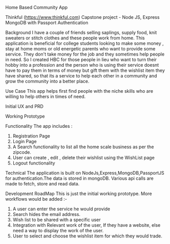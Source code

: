 Home Based Community App

Thinkful (https://www.thinkful.com) Capstone project - Node JS, Express MongoDB with Passport Authentication

Background
I have a couple of friends selling saplings, supply food, knit sweaters or stitch clothes and these people work from home. This
application is beneficial for college students looking to make some money , stay at home moms or old energetic parents who want
to provide some service. They don't take money for the job and they sometimes help people in need. So I created HBC for those people in lieu who want to
turn their hobby into a profession and the person who is using their service doesnt have to pay them in terms of money 
but gift them with the wishlist item they have shared, so that its a service to help each other in a community 
and grow the community into a better place. 

Use Case 
This app helps first find people with the niche skills who are willing to help others in times of need. 

Initial UX and PRD


Working Prototype 


Functionality 
The app includes :

1. Registration Page 
2. Login Page
3. A Search functionality to list all the home scale business as per the zipcode. 
4. User can create , edit , delete their wishlist using the WishList page
5. Logout functionality

Technical
The application is built on NodeJs,Express,MongoDB,PassportJS for authentication.The data is stored in mongoDB. Various api calls
are made to fetch, store  and read data. 

Development RoadMap
This is just the initial working prototype. More workflows would be added :-
1. A user can enter the service he would provide 
2. Search hides the email address. 
3. Wish list to be shared with a specific user 
4. Integration with Relevant work of the user, If they have a website, else need  a way to display the work of the user.
5. User to select and choose the wishlist item for which they would trade.



